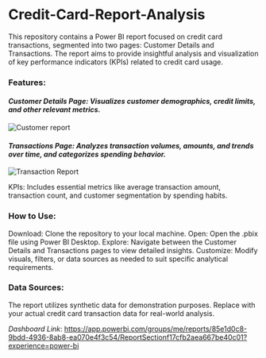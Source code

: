 # Credit-Card-Report-Analysis
This repository contains a Power BI report focused on credit card transactions, segmented into two pages: Customer Details and Transactions. The report aims to provide insightful analysis and visualization of key performance indicators (KPIs) related to credit card usage.

### Features:
#### *Customer Details Page: Visualizes customer demographics, credit limits, and other relevant metrics.*

![Customer report](https://github.com/27DEBAPRIYA/Credit-Card-Report-Analysis/assets/102849901/df00c96e-8561-444a-afc5-6cea8b47ed2f)

#### *Transactions Page: Analyzes transaction volumes, amounts, and trends over time, and categorizes spending behavior.*

![Transaction Report](https://github.com/27DEBAPRIYA/Credit-Card-Report-Analysis/assets/102849901/6624b8dd-bf8b-472a-a6ae-b6fe85c01562)

KPIs: Includes essential metrics like average transaction amount, transaction count, and customer segmentation by spending habits.
### How to Use:
Download: Clone the repository to your local machine.
Open: Open the .pbix file using Power BI Desktop.
Explore: Navigate between the Customer Details and Transactions pages to view detailed insights.
Customize: Modify visuals, filters, or data sources as needed to suit specific analytical requirements.

### Data Sources:
The report utilizes synthetic data for demonstration purposes. Replace with your actual credit card transaction data for real-world analysis.

*Dashboard Link*: https://app.powerbi.com/groups/me/reports/85e1d0c8-9bdd-4936-8ab8-ea070e4f3c54/ReportSectionf17cfb2aea667be40c01?experience=power-bi
